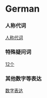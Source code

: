 # German

### 人称代词
[人称代词](https://zhuanlan.zhihu.com/p/405720192)

### 特殊疑问词
[12个](https://www.sohu.com/a/257287112_159992)

### 其他数字等表达
[数字表达](https://www.shmeea.edu.cn/download/20180228/dychb.pdf)
